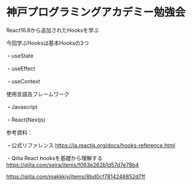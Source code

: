 # 神戸プログラミングアカデミー勉強会

React16.8から追加されたHooksを学ぶ

今回学ぶHooksは基本Hooksの3つ

・useState

・useEffect

・useContext

使用言語及フレームワーク

・Javascript

・React(Nextjs)


参考資料：

・公式リファレンス
https://ja.reactjs.org/docs/hooks-reference.html

・Qiita
 React hooksを基礎から理解する
https://qiita.com/seira/items/f063e262b1d57d7e78b4

https://qiita.com/makkkiy/items/8bd0cf7814248852d7ff

